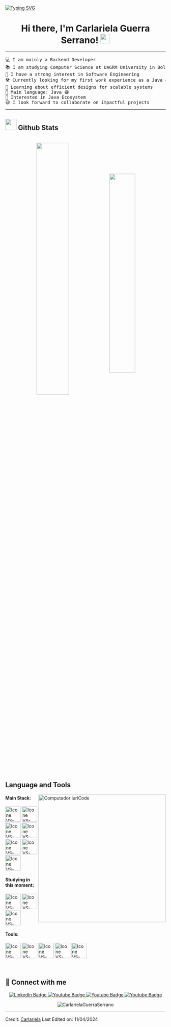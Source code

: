 [![Typing SVG](https://readme-typing-svg.herokuapp.com?color=FF3670&size=35&center=true&vCenter=true&width=1000&lines=Welcome+to+my+GitHub+profile!;My+name+is+Carlariela+Guerra+Serrano;I'm+a+Java+Developer)](https://git.io/typing-svg)

<h1 align="center">
Hi there, I'm Carlariela Guerra Serrano!
	<a href="https://github.com/Bouaskaoun" target="_self">
		<img src="https://media.giphy.com/media/hvRJCLFzcasrR4ia7z/giphy.gif" width="30">
	</a>
</h1>

<hr>

<pre>
💻 I am mainly a Backend Developer
📚 I am studying Computer Science at UAGRM University in Bolivia 
📝 I have a strong interest in Software Engineering
🛠️ Currently looking for my first work experience as a Java developer
🌱 Learning about efficient designs for scalable systems
🌟 Main language: Java 😁
🚩 Interested in Java Ecosystem
😃 I look forward to collaborate on impactful projects
</pre>
<hr>

## <img src="https://media.giphy.com/media/iY8CRBdQXODJSCERIr/giphy.gif" width="35"><b> Github Stats </b>
<br>

<div align="center" style="margin-bottom:200px">
 <img width=45% align="center" src="https://github-readme-stats.vercel.app/api?username=CarlarielaGuerraSerrano&theme=radical&show_icons=true" />
 <img width=40% align="center" src="https://github-readme-stats.vercel.app/api/top-langs/?username=CarlarielaGuerraSerrano&layout=compact&theme=radical" />
</div>


<br>

## Language and Tools

<img src="https://raw.githubusercontent.com/MicaelliMedeiros/micaellimedeiros/master/image/computer-illustration.png" min-width="400px" max-width="400px" width="400px" align="right" alt="Computador iuriCode">


#### Main Stack:
  [<img height="48px" width="48px" alt="Icone VS-Code" src="https://skillicons.dev/icons?i=html"/>](https://developer.mozilla.org/en-US/docs/Web/HTML)
  [<img height="48px" width="48px" alt="Icone VS-Code" src="https://skillicons.dev/icons?i=css"/>](https://developer.mozilla.org/en-US/docs/Web/CSS)
  [<img height="48px" width="48px" alt="Icone VS-Code" src="https://skillicons.dev/icons?i=js"/>](https://developer.mozilla.org/en-US/docs/Web/JavaScript)
  [<img height="48px" width="48px" alt="Icone VS-Code" src="https://skillicons.dev/icons?i=java"/>](https://developer.mozilla.org/en-US/docs/Web/Java)
  [<img height="48px" width="48px" alt="Icone VS-Code" src="https://skillicons.dev/icons?i=spring"/>](https://spring.io/projects/spring-boot)
  [<img height="48px" width="48px" alt="Icone VS-Code" src="https://skillicons.dev/icons?i=mysql"/>](https://www.mysql.com/)
  [<img height="48px" width="48px" alt="Icone VS-Code" src="https://skillicons.dev/icons?i=bootstrap"/>](https://getbootstrap.com/)
  


#### Studying in this moment:
  [<img height="48px" width="48px" alt="Icone VS-Code" src="https://skillicons.dev/icons?i=react"/>](https://react.dev/)
  [<img height="48px" width="48px" alt="Icone VS-Code" src="https://skillicons.dev/icons?i=ts"/>](https://www.typescriptlang.org/)
  [<img height="48px" width="48px" alt="Icone VS-Code" src="https://skillicons.dev/icons?i=postgres"/>](https://www.postgresql.org/)
  
  

#### Tools:

  [<img height="48px" width="48px" alt="Icone VS-Code" src="https://skillicons.dev/icons?i=idea"/>](https://www.jetbrains.com/idea/)
  [<img height="48px" width="48px" alt="Icone VS-Code" src="https://skillicons.dev/icons?i=postman"/>](https://www.postman.com/)
  [<img height="48px" width="48px" alt="Icone VS-Code" src="https://skillicons.dev/icons?i=vscode"/>](https://code.visualstudio.com/)
  [<img height="48px" width="48px" alt="Icone VS-Code" src="https://skillicons.dev/icons?i=github"/>](https://github.com/)
  [<img height="48px" width="48px" alt="Icone VS-Code" src="https://skillicons.dev/icons?i=git"/>](https://git-scm.com/)

<br>


## 🤝 Connect with me

<p align="center">
  <a href="https://www.linkedin.com/in/carlariela-guerra-serrano/" target="blank">
    <img src="https://img.shields.io/badge/LinkedIn-blue?style=for-the-badge&logo=linkedin&logoColor=white" alt="LinkedIn Badge"/>
  </a>  
  <a href="mailto:carlarielita@gmail.com" target="blank">
    <img src="https://img.shields.io/badge/Gmail-white?style=for-the-badge&logo=gmail&logoColor=red" alt="Youtube Badge"/>
  </a>
  <a href="https://t.me/Carlariela" target="blank">     
    <img src="https://img.shields.io/badge/Telegram-2CA5E0?style=for-the-badge&logo=telegram&logoColor=white" alt="Youtube Badge"/>
  </a>
  <a href="https://api.whatsapp.com/send?phone=59178092880&text=Hi,%20How%20are%20you!" target="blank">
    <img src="https://img.shields.io/badge/WhatsApp-25D366?style=for-the-badge&logo=whatsapp&logoColor=white" alt="Youtube Badge"/>
  </a>   
</p> 


<p align="center"> <img src="https://komarev.com/ghpvc/?username=CarlarielaGuerraSerrano&label=Profile%20views&color=0e75b6&style=flat" alt="CarlarielaGuerraSerrano" /> </p>

------
Credit: [Carlariela](https://github.com/CarlarielaGuerraSerrano)
Last Edited on: 11/04/2024
